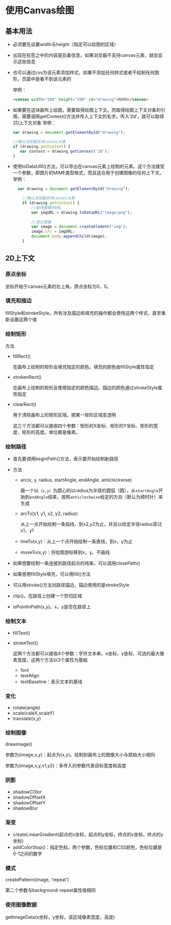 # 使用Canvas绘图

## 基本用法

* 必须要先设置width与height（指定可以绘图的区域）

* 出现在标签之中的内容是后备信息，如果浏览器不支持canvas元素，就会显示这些信息

* 也可以通过css为该元素添加样式，如果不添加任何样式或者不绘制任何图形，页面中是看不到该元素的

  举例：

  ```html
  <canvas width="200" height="200" id="drawing">hhhh</canvas>
  ```

* 如果要在这块画布上绘图，需要取得绘图上下文。而取得绘图上下文对象的引用，需要调用getContext()方法并传入上下文的名字。传入‘2d’，就可以取得2D上下文对象
  举例：

  ```js
  var drawing = document.getElementById("drawing");
  
  //确认浏览器支持canvas元素
  if (drawing.getContext) {
     var context = drawing.getContext('2d');
  }
  ```

* 使用toDataURl()方法，可以导出在canvas元素上绘制的元素。这个方法接受一个参数，即图片的MIME类型格式，而且适合用于创建图像的任何上下文。
  举例：

  ```js
  	var drawing = document.getElementById("drawing");
  
      //确认浏览器支持canvas元素
      if (drawing.getContext) {
          //取得图像的URL
          var imgURL = drawing.toDataURL("image/png");
          
          //显示图像
          var image = document.createElement("img");
          image.src = imgURL;
          document.body.appendChild(image);
      }
  ```

## 2D上下文

### 原点坐标

坐标开始于canvas元素的左上角，原点坐标为0，0。

### 填充和描边

fillStyle和strokeStyle。所有涉及描边和填充的操作都会使用这两个样式，直至重新设置这两个值

### 绘制矩形

方法

* fillRect()

  在画布上绘制的矩形会填充指定的颜色。填充的颜色由fillStyle属性指定

* strokenRect()

  在画布上绘制的矩形会使用指定的颜色描边。描边的颜色通过strokeStyle属性指定

* clearRect()

  用于清除画布上的矩形区域，把某一矩形区域变透明

  这三个方法都可以接收四个参数：矩形的X坐标、矩形的Y坐标、矩形的宽度、矩形的高度。单位都是像素。

### 绘制路径

* 首先要调用beginPath()方法，表示要开始绘制新路径

* 方法

  * arc(x, y, radius, startAngle, endAngle, anticlockwise)
    
    画一个以`（x,y）`为圆心的以radius为半径的圆弧（圆），从`startAngle`开始到`endAngle`结束，按照`anticlockwise`给定的方向（默认为顺时针）来生成
    
  * arcTo(x1, y1, x2, y2, radius)
    
    从上一点开始绘制一条弧线，到x2,y2为止，并且以给定半径radius穿过x1，y1
    
  * lineTo(x,y)：从上一个点开始绘制一条直线，到x，y为止
  
  * moveTo(x,y)：将绘图游标移到x，y。不画线
  
* 如果想要绘制一条连接到路径起点的线条，可以调用closePath()

* 如果想用fillStyle填充，可以用fill()方法

* 可以用stroke()方法对路径描边，描边使用的是strokeStyle

* clip()。在路径上创建一个剪切区域

* isPointinPath(x,y)。x，y是否在路径上

### 绘制文本

* fillText()

* strokeText()

  这两个方法都可以接收4个参数：字符文本串，x坐标，y坐标，可选的最大像素宽度。这两个方法以3个属性为基础

  * font
  * textAlign
  * textBaseline：表示文本的基线

### 变化

* rotate(angle)
* scale(caleX,scaleY)
* translate(x,y)

### 绘制图像

drawimage()

参数为(image,x,y)：起点为(x,y)。绘制到画布上的图像大小与原始大小相同

参数为(image,x,y,x1,y2)：多传入的参数代表目标宽度和高度

### 阴影

* shadowCOlor
* shadowOffsetX
* shadowOffsetY
* shadowBlur

### 渐变

* createLinearGradient(起点的x坐标，起点的y坐标，终点的x坐标，终点的y坐标)
* addColorStop()：指定色标。两个参数，色标位置和CSS颜色，色标位置是0-1之间的数字

### 模式

createPattern(image, 'repeat')

第二个参数与background-repeat属性值相同

### 使用图像数据

getImageData(x坐标，y坐标，该区域像素宽度，高度)



